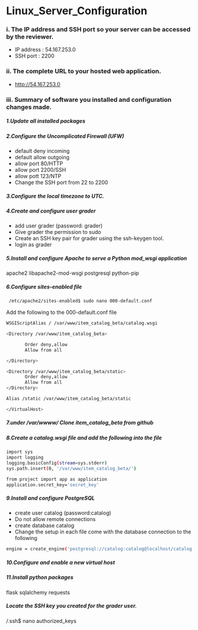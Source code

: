 # Linux_Server_Configuration



### i. The IP address and SSH port so your server can be accessed by the reviewer.
* IP address : 54.167.253.0
* SSH port : 2200

### ii. The complete URL to your hosted web application.
   * http://54.167.253.0

### iii. Summary of software you installed and configuration changes made.
##### 1.Update all installed packages
##### 2.Configure the Uncomplicated Firewall (UFW)

* default deny incoming
* default allow outgoing
* allow port 80/HTTP
* allow port 2200/SSH
* allow pott 123/NTP
* Change the SSH port from 22 to 2200


##### 3.Configure the local timezone to UTC.
##### 4.Create and configure user grader 
* add user grader (password: grader)
* Give grader the permission to sudo
* Create an SSH key pair for grader using the ssh-keygen tool.
* login as grader

##### 5.Install and configure Apache to serve a Python mod_wsgi application
apache2
libapache2-mod-wsgi
postgresql
python-pip

##### 6.Configure sites-enabled file 
```sh
 /etc/apache2/sites-enabled$ sudo nano 000-default.conf 
 ```
 Add the following to the 000-default.conf file
 ```sh
 WSGIScriptAlias / /var/www/item_catalog_beta/catalog.wsgi

<Directory /var/www/item_catalog_beta>

        Order deny,allow
        Allow from all

</Directory>

<Directory /var/www/item_catalog_beta/static>
        Order deny,allow
        Allow from all
</Directory>

Alias /static /var/www/item_catalog_beta/static

</VirtualHost>

 ```
##### 7.under /var/wwww/ Clone item_catalog_beta from github 
##### 8.Create a catalog.wsgi file and add the following into the file
 ```sh
 import sys
import logging
logging.basicConfig(stream=sys.stderr)
sys.path.insert(0, '/var/www/item_catalog_beta/')

from project import app as application
application.secret_key='secret_key'
 ```
 
##### 9.Install and configure PostgreSQL
* create user catalog (password:catalog)
* Do not allow remote connections
* create database catalog
* Change the setup in each file come with the database connection to the following
 ```sh
 engine = create_engine('postgresql://catalog:catalog@localhost/catalog')
 ```
##### 10.Configure and enable a new virtual host

##### 11.Install python packages
flask
sqlalchemy
requests

##### Locate the SSH key you created for the grader user.
/.ssh$ nano authorized_keys


